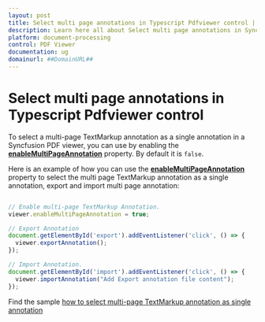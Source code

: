 ```yaml
---
layout: post
title: Select multi page annotations in Typescript Pdfviewer control | Syncfusion
description: Learn here all about Select multi page annotations in Syncfusion Typescript Pdfviewer control of Syncfusion Essential JS 2 and more.
platform: document-processing
control: PDF Viewer
documentation: ug
domainurl: ##DomainURL##
---
```


# Select multi page annotations in Typescript Pdfviewer control

To select a multi-page TextMarkup annotation as a single annotation in a Syncfusion PDF viewer, you can use by enabling the [**enableMultiPageAnnotation**](https://ej2.syncfusion.com/documentation/api/pdfviewer/#enablemultipageannotation) property. By default it is `false`.

Here is an example of how you can use the [**enableMultiPageAnnotation**](https://ej2.syncfusion.com/documentation/api/pdfviewer/#enablemultipageannotation) property to select the multi page TextMarkup annotation as a single annotation, export and import multi page annotation:

```ts

// Enable multi-page TextMarkup Annotation.
viewer.enableMultiPageAnnotation = true;

// Export Annotation
document.getElementById('export').addEventListener('click', () => {
  viewer.exportAnnotation();
});

// Import Annotation.
document.getElementById('import').addEventListener('click', () => {
  viewer.importAnnotation("Add Export annotation file content");
});

```

Find the sample [how to select multi-page TextMarkup annotation as single annotation](https://stackblitz.com/edit/xuyjgt-bjwrbw?file=index.ts)